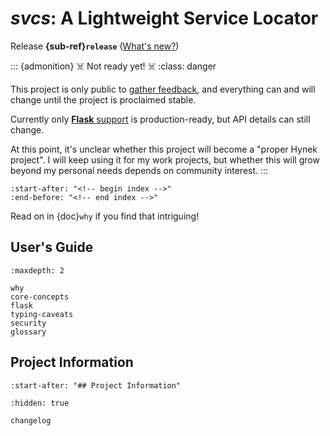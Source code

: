 # *svcs*: A Lightweight Service Locator

Release **{sub-ref}`release`**  ([What's new?](changelog))

::: {admonition} ☠️ Not ready yet! ☠️
:class: danger

This project is only public to [gather feedback](https://github.com/hynek/svcs/discussions), and everything can and will change until the project is proclaimed stable.

Currently only [**Flask** support](flask) is production-ready, but API details can still change.

At this point, it's unclear whether this project will become a "proper Hynek project".
I will keep using it for my work projects, but whether this will grow beyond my personal needs depends on community interest.
:::

```{include} ../README.md
:start-after: "<!-- begin index -->"
:end-before: "<!-- end index -->"
```

Read on in {doc}`why` if you find that intriguing!


## User's Guide

```{toctree}
:maxdepth: 2

why
core-concepts
flask
typing-caveats
security
glossary
```


## Project Information

```{include} ../README.md
:start-after: "## Project Information"
```


```{toctree}
:hidden: true

changelog
```
